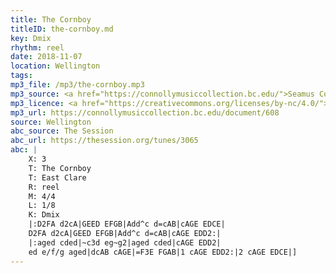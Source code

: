 ```yaml
---
title: The Cornboy
titleID: the-cornboy.md
key: Dmix
rhythm: reel
date: 2018-11-07
location: Wellington
tags:
mp3_file: /mp3/the-cornboy.mp3
mp3_source: <a href="https://connollymusiccollection.bc.edu/">Seamus Connolly and Boston College Libraries, 2016</a>
mp3_licence: <a href="https://creativecommons.org/licenses/by-nc/4.0/">CC-BY-NC-4.0</a>
mp3_url: https://connollymusiccollection.bc.edu/document/608
source: Wellington
abc_source: The Session
abc_url: https://thesession.org/tunes/3065
abc: |
    X: 3
    T: The Cornboy
    T: East Clare
    R: reel
    M: 4/4
    L: 1/8
    K: Dmix
    |:D2FA d2cA|GEED EFGB|Add^c d=cAB|cAGE EDCE|
    D2FA d2cA|GEED EFGB|Add^c d=cAB|cAGE EDD2:|
    |:aged cded|~c3d eg~g2|aged cded|cAGE EDD2|
    ed e/f/g aged|dcAB cAGE|=F3E FGAB|1 cAGE EDD2:|2 cAGE EDCE|]
---
```

